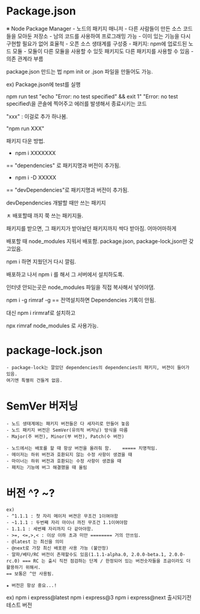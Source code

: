 # Package.json

※ Node Package Manager
    - 노드의 패키지 매니저
    - 다른 사람들이 만든 소스 코드들을 모아둔 저장소
    - 남의 코드를 사용하여 프로그래밍 가능
    - 이미 있는 기능을 다시 구현할 필요가 없어 효율적
    - 오픈 소스 생태계를 구성중
    - 패키지: npm에 업로드된 노드 모듈
    - 모듈이 다른 모듈을 사용할 수 있듯 패키지도 다른 패키지를 사용할 수 있음
    - 의존 관계라 부름



package.json 만드는 법
npm init or .json 파일을 만들어도 가능.

ex)
Package.json에
test를 실행

npm run test
"echo \"Error: no test specified\" && exit 1"
"Error: no test specified\을 콘솔에 찍어주고 에러를 발생해서 종료시키는 코드

"xxx" : 이걸로 추가 하나봄.

"npm run XXX"

패키지 다운 방법.

- npm i XXXXXXX

== "dependencies" 로 패키지명과 버전이 추가됨.

- npm i -D XXXXX

== "devDependencies"로 패키지명과 버전이 추가됨.


devDependencies 개발할 때만 쓰는 패키지

ㅊ 배포할때 까지 쭉 쓰는 패키지들.


패키지를 받으면, 그 패키지가 받아놨던 패키지까지 싹다 받아짐. 어마어마하게 

배포할 때 node_modules 지워서 배포함.
package.json, package-lock,json만 갖고있음.

npm i 
하면 지웠던거 다시 깔림.

배포하고 나서 npm i 를 해서 그 서버에서 설치하도록.

인터넷 안되는곳은 node_modules 파일을 직접 복사해서 넣어야댐.


npm i -g rimraf
-g 
== 전역설치하면 Dependencies 기록이 안됨.

대신 
npm i rirmraf로 설치하고

npx rimraf node_modules 로 사용가능.

# package-lock.json

    - package-lock는 깔았던 dependencies의 dependencies의 패키지, 버젼이 들어가 있음.
    여기엔 특별히 건들게 없음.

# SemVer 버저닝

    - 노드 생태계에는 패키지 버전들은 다 세자리로 만들어 놓음
    - 노드 패키지 버전은 SemVer(유의적 버저닝) 방식을 따름
    - Major(주 버전), Minor(부 버전), Patch(수 버전)

    - 노드에서는 배포를 할 때 항상 버전을 올려줘 함.    ===== 치명적임.
    - 메이저는 하위 버전과 호환되지 않는 수정 사항이 생겼을 때 
    - 마이너는 하위 버전과 호환되는 수정 사항이 생겼을 때
    - 패치는 기능에 버그 해결했을 때 올림      

# 버전 ^? ~?

    ex)
    - ^1.1.1 : 첫 자리 메이저 버젼은 무조건 1이여야함
    - ~1.1.1 : 두번째 자리 마이너 까진 무조건 1.1이여야함
    - 1.1.1 : 세번쨰 자리까지 다 같아야함.
    - >=, <=,>,< : 이상 이하 초과 미만 ======== 거의 안쓰임.
    - @latest 는 최신을 의미
    - @next로 가장 최신 배포판 사용 가능 (불안정)
    - 알파/베타/RC 버전이 존재할수도 있음(1.1.1-alpha.0, 2.0.0-beta.1, 2.0.0-rc.0) === RC 는 출시 직전 점검하는 단계 / 한정되어 있는 버전숫자들을 조금이라도 더 활용하기 위해서.
    == 보통은 ^만 사용됨.

    ★ 버전은 항상 중요...!

 ex) npm i express@latest
     npm i express@3
     npm i express@next 출시되기전 테스트 버전












